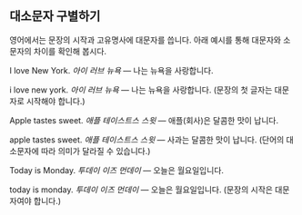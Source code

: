 ## 대소문자 구별하기

영어에서는 문장의 시작과 고유명사에 대문자를 씁니다. 아래 예시를 통해 대문자와 소문자의 차이를 확인해 봅시다.

I love New York.
*아이 러브 뉴욕* — 나는 뉴욕을 사랑합니다.

i love new york.
*아이 러브 뉴욕* — 나는 뉴욕을 사랑합니다. (문장의 첫 글자는 대문자로 시작해야 합니다.)

Apple tastes sweet.
*애플 테이스트스 스윗* — 애플(회사)은 달콤한 맛이 납니다.

apple tastes sweet.
*애플 테이스트스 스윗* — 사과는 달콤한 맛이 납니다. (단어의 대소문자에 따라 의미가 달라질 수 있습니다.)

Today is Monday.
*투데이 이즈 먼데이* — 오늘은 월요일입니다.

today is monday.
*투데이 이즈 먼데이* — 오늘은 월요일입니다. (문장의 시작은 대문자여야 합니다.)